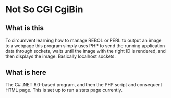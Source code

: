 # Not So CGI CgiBin

## What is this

To circumvent learning how to manage REBOL or PERL to output an image to a webpage this program simply uses PHP to send the running application data through sockets, waits until the image with the right ID is rendered, and then displays the image. Basically localhost sockets.

## What is here

The C# .NET 6.0-based program, and then the PHP script and consequent HTML page. This is set up to run a stats page currently.
